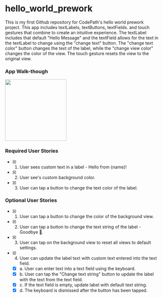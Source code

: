 # hello_world_prework

This is my first Github repository for CodePath's hello world prework project. This app includes textLabels, textButtons, textFields. and touch gestures that combine to create an intuitive experience. The textLabel includes that default "Hello Message" and the textField allows for the text in the textLabel to change using the "change text" button. The "change text color" button changes the text of the label, while the "change view color" changes the color of the view. The touch gesture resets the view to the original view.

### App Walk-though
<img src="https://i.imgur.com/OfFd9Xb.gif" width=200><br>

### Required User Stories
- [x] 1. User sees custom text in a label - Hello from {name}!
- [x] 2. User see's custom background color.
- [x] 3. User can tap a button to change the text color of the label.

### Optional User Stories
- [x] 1. User can tap a button to change the color of the background view.
- [x] 2. User can tap a button to change the text string of the label - Goodbye 👋.
- [x] 3. User can tap on the background view to reset all views to default settings.
- [x] 4. User can update the label text with custom text entered into the text field.
   - [x] a. User can enter text into a text field using the keyboard.
   - [x] b. User can tap the "Change text string" button to update the label with the text from the text field.
   - [x] c. If the text field is empty, update label with default text string.
   - [x] d. The keyboard is dismissed after the button has been tapped.
